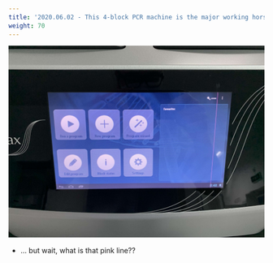 ```yaml
---
title: '2020.06.02 - This 4-block PCR machine is the major working horse for us'
weight: 70
---
```


![](/labpics/2020/20200602.jpg)

- ... but wait, what is that pink line??